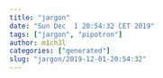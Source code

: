 ```yaml
---
title: "jargon"
date: "Sun Dec  1 20:54:32 CET 2019"
tags: ["jargon", "pipotron"]
author: m1ch3l
categories: ["generated"]
slug: "jargon/2019-12-01-20:54:32"
---
```



